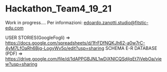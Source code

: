 # Hackathon_Team4_19_21
Work in progress....
Per informazioni: edoardo.zanotti.studio@fitstic-edu.com

USER STORIES(GoogleFogli) => https://docs.google.com/spreadsheets/d/1frFDfNQKJh62-a0w7rC-4yM7LfOaRh6Bjq-LogyWv5o/edit?usp=sharing
SCHEMA E-R DATABASE (PDF) => https://drive.google.com/file/d/1dAPPGBJNL1wDjXNICQSdjIqEt7iVebOa/view?usp=sharing
